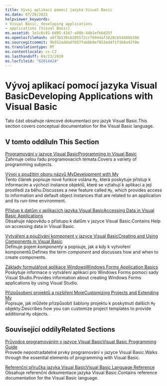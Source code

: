 ```yaml
---
title: Vývoj aplikací pomocí jazyka Visual Basic
ms.date: 07/20/2015
helpviewer_keywords:
- Visual Basic, developing applications
- applications [Visual Basic]
ms.assetid: 1e1c0c81-6d95-4167-a98b-44b1efb6d25f
ms.openlocfilehash: a8f3b530c6205572ccf6944af1620cb54486b306
ms.sourcegitcommit: 9b552addadfb57fab0b9e7852ed4f1f1b8a42f8e
ms.translationtype: MT
ms.contentlocale: cs-CZ
ms.lasthandoff: 04/23/2019
ms.locfileid: "62014424"
---
```

# <a name="developing-applications-with-visual-basic"></a><span data-ttu-id="76826-102">Vývoj aplikací pomocí jazyka Visual Basic</span><span class="sxs-lookup"><span data-stu-id="76826-102">Developing Applications with Visual Basic</span></span>
<span data-ttu-id="76826-103">Tato část obsahuje rámcové dokumentaci pro jazyk Visual Basic.</span><span class="sxs-lookup"><span data-stu-id="76826-103">This section covers conceptual documentation for the Visual Basic language.</span></span>  
  
## <a name="in-this-section"></a><span data-ttu-id="76826-104">V tomto oddílu</span><span class="sxs-lookup"><span data-stu-id="76826-104">In This Section</span></span>  
 [<span data-ttu-id="76826-105">Programování v jazyce Visual Basic</span><span class="sxs-lookup"><span data-stu-id="76826-105">Programming in Visual Basic</span></span>](../../visual-basic/developing-apps/programming/index.md)  
 <span data-ttu-id="76826-106">Zahrnuje celou řadu programovacích témata.</span><span class="sxs-lookup"><span data-stu-id="76826-106">Covers a variety of programming subjects.</span></span>  
  
 [<span data-ttu-id="76826-107">Vývoj s použitím oboru názvů My</span><span class="sxs-lookup"><span data-stu-id="76826-107">Development with My</span></span>](../../visual-basic/developing-apps/development-with-my/index.md)  
 <span data-ttu-id="76826-108">Tento článek popisuje nové funkce volána `My`, která poskytuje přístup k informacím a výchozí instance objektů, které se vztahují k aplikaci a její prostředí za běhu.</span><span class="sxs-lookup"><span data-stu-id="76826-108">Discusses a new feature called `My`, which provides access to information and default object instances that are related to an application and its run-time environment.</span></span>  
  
 [<span data-ttu-id="76826-109">Přístup k datům v aplikacích jazyka Visual Basic</span><span class="sxs-lookup"><span data-stu-id="76826-109">Accessing Data in Visual Basic Applications</span></span>](../../visual-basic/developing-apps/accessing-data.md)  
 <span data-ttu-id="76826-110">Obsahuje nápovědu o přístupu k datům v jazyce Visual Basic.</span><span class="sxs-lookup"><span data-stu-id="76826-110">Contains Help on accessing data in Visual Basic.</span></span>  
  
 [<span data-ttu-id="76826-111">Vytváření a používání komponent v jazyce Visual Basic</span><span class="sxs-lookup"><span data-stu-id="76826-111">Creating and Using Components in Visual Basic</span></span>](../../visual-basic/developing-apps/creating-and-using-components.md)  
 <span data-ttu-id="76826-112">Definuje pojem *komponenty* a popisuje, jak a kdy k vytvoření komponentů.</span><span class="sxs-lookup"><span data-stu-id="76826-112">Defines the term *component* and discusses how and when to create components.</span></span>  
  
 [<span data-ttu-id="76826-113">Základy formulářové aplikace Windows</span><span class="sxs-lookup"><span data-stu-id="76826-113">Windows Forms Application Basics</span></span>](../../visual-basic/developing-apps/windows-forms/index.md)  
 <span data-ttu-id="76826-114">Poskytuje informace o vytváření aplikací pro Windows Forms pomocí sady Visual Studio.</span><span class="sxs-lookup"><span data-stu-id="76826-114">Provides information about creating Windows Forms applications by using Visual Studio.</span></span>  
  
 [<span data-ttu-id="76826-115">Přizpůsobení projektů a rozšíření Moje</span><span class="sxs-lookup"><span data-stu-id="76826-115">Customizing Projects and Extending My</span></span>](../../visual-basic/developing-apps/customizing-extending-my/index.md)  
 <span data-ttu-id="76826-116">Popisuje, jak můžete přizpůsobit šablony projektu k poskytnutí dalších `My` objekty.</span><span class="sxs-lookup"><span data-stu-id="76826-116">Describes how you can customize project templates to provide additional `My` objects.</span></span>  
  
## <a name="related-sections"></a><span data-ttu-id="76826-117">Související oddíly</span><span class="sxs-lookup"><span data-stu-id="76826-117">Related Sections</span></span>  
 [<span data-ttu-id="76826-118">Průvodce programováním v jazyce Visual Basic</span><span class="sxs-lookup"><span data-stu-id="76826-118">Visual Basic Programming Guide</span></span>](../../visual-basic/programming-guide/index.md)  
 <span data-ttu-id="76826-119">Provede nepostradatelné prvky programování v jazyce Visual Basic.</span><span class="sxs-lookup"><span data-stu-id="76826-119">Walks through the essential elements of programming with Visual Basic.</span></span>  
  
 [<span data-ttu-id="76826-120">Referenční příručka jazyka Visual Basic</span><span class="sxs-lookup"><span data-stu-id="76826-120">Visual Basic Language Reference</span></span>](../../visual-basic/language-reference/index.md)  
 <span data-ttu-id="76826-121">Obsahuje referenční dokumentace jazyka Visual Basic.</span><span class="sxs-lookup"><span data-stu-id="76826-121">Contains reference documentation for the Visual Basic language.</span></span>
